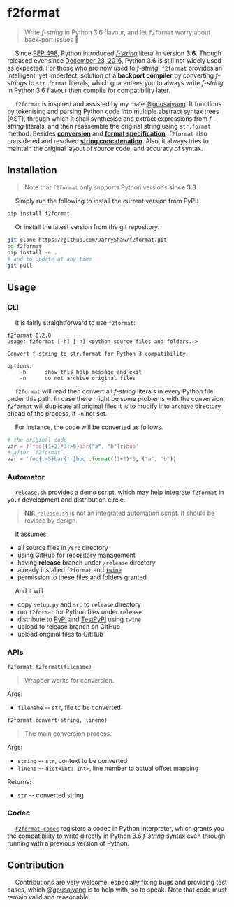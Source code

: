 # f2format

 > Write *f-string* in Python 3.6 flavour, and let `f2format` worry about back-port issues :beer:

&emsp; Since [PEP 498](https://www.python.org/dev/peps/pep-0498/), Python introduced
*[f-string](https://docs.python.org/3/reference/lexical_analysis.html#formatted-string-literals)*
literal in version __3.6__. Though released ever since
[December 23, 2016](https://docs.python.org/3.6/whatsnew/changelog.html#python-3-6-0-final), Python
3.6 is still not widely used as expected. For those who are now used to *f-string*, `f2format`
provides an intelligent, yet imperfect, solution of a **backport compiler** by converting
*f-string*s to `str.format` literals, which guarantees you to always write *f-string* in Python
3.6 flavour then compile for compatibility later.

&emsp; `f2format` is inspired and assisted by my mate [@gousaiyang](https://github.com/gousaiyang).
It functions by tokenising and parsing Python code into multiple abstract syntax trees (AST),
through which it shall synthesise and extract expressions from *f-string* literals, and then
reassemble the original string using `str.format` method. Besides
**[conversion](https://docs.python.org/3/library/string.html#format-string-syntax)** and
**[format specification](https://docs.python.org/3/library/string.html#formatspec)**, `f2format`
also considered and resolved
**[string concatenation](https://docs.python.org/3/reference/lexical_analysis.html#string-literal-concatenation)**.
Also, it always tries to maintain the original layout of source code, and accuracy of syntax.

## Installation

> Note that `f2format` only supports Python versions __since 3.3__

&emsp; Simply run the following to install the current version from PyPI:

```sh
pip install f2format
```

&emsp; Or install the latest version from the git repository:

```sh
git clone https://github.com/JarryShaw/f2format.git
cd f2format
pip install -e .
# and to update at any time
git pull
```

## Usage

### CLI

&emsp; It is fairly straightforward to use `f2format`:

```man
f2format 0.2.0
usage: f2format [-h] [-n] <python source files and folders..>

Convert f-string to str.format for Python 3 compatibility.

options:
    -h      show this help message and exit
    -n      do not archive original files
```

&emsp; `f2format` will read then convert all *f-string* literals in every Python file under this
path. In case there might be some problems with the conversion, `f2format` will duplicate all
original files it is to modify into `archive` directory ahead of the process, if `-n` not set.

&emsp; For instance, the code will be converted as follows.

```python
# the original code
var = f'foo{(1+2)*3:>5}bar{"a", "b"!r}boo'
# after `f2format`
var = 'foo{:>5}bar{!r}boo'.format((1+2)*3, ("a", "b"))
```

### Automator

&emsp; [`release.sh`](https://github.com/JarryShaw/f2format/blob/master/release.sh) provides a
demo script, which may help integrate `f2format` in your development and distribution circle.

 > __NB__: `release.sh` is not an integrated automation script. It should be revised by design.

&emsp; It assumes

- all source files in `/src` directory
- using GitHub for repository management
- having **release** branch under `/release` directory
- already installed `f2format` and [`twine`](https://github.com/pypa/twine#twine)
- permission to these files and folders granted

&emsp; And it will

- copy `setup.py` and `src` to `release` directory
- run `f2format` for Python files under `release`
- distribute to [PyPI](https://pypi.org) and [TestPyPI](https://test.pypi.org) using `twine`
- upload to release branch on GitHub
- upload original files to GitHub

### APIs

```python
f2format.f2format(filename)
```

 > Wrapper works for conversion.

Args:

- `filename` -- `str`, file to be converted

```python
f2format.convert(string, lineno)
```

 > The main conversion process.

Args:

- `string` -- `str`, context to be converted
- `lineno` -- `dict<int: int>`, line number to actual offset mapping

Returns:

- `str` -- converted string

### Codec

&emsp; [`f2format-codec`](https://github.com/JarryShaw/f2format-codec) registers a codec in Python
interpreter, which grants you the compatibility to write directly in Python 3.6 *f-string* syntax
even through running with a previous version of Python.

## Contribution

&emsp; Contributions are very welcome, especially fixing bugs and providing test cases, which
[@gousaiyang](https://github.com/gousaiyang) is to help with, so to speak. Note that code must
remain valid and reasonable.
